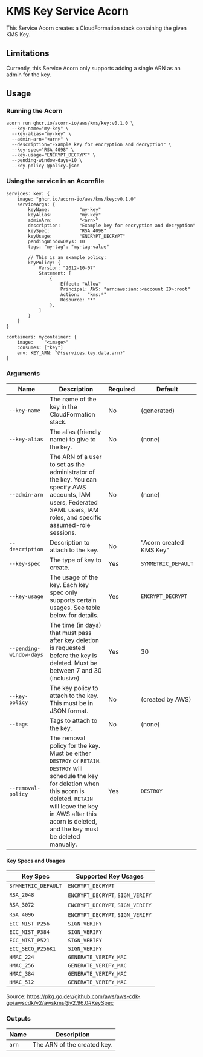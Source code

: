 # KMS Key Service Acorn

This Service Acorn creates a CloudFormation stack containing the given KMS Key.

## Limitations

Currently, this Service Acorn only supports adding a single ARN as an admin for the key.

## Usage

### Running the Acorn

```
acorn run ghcr.io/acorn-io/aws/kms/key:v0.1.0 \
  --key-name="my-key" \
  --key-alias="my-key" \
  --admin-arn="<arn>" \
  --description="Example key for encryption and decryption" \
  --key-spec="RSA_4098" \
  --key-usage="ENCRYPT_DECRYPT" \
  --pending-window-days=10 \
  --key-policy @policy.json
```

### Using the service in an Acornfile

```cue
services: key: {
    image: "ghcr.io/acorn-io/aws/kms/key:v0.1.0"
    serviceArgs: {
        keyName:           "my-key"
        keyAlias:          "my-key"
        adminArn:          "<arn>"
        description:       "Example key for encryption and decryption"
        keySpec:           "RSA_4098"
        keyUsage:          "ENCRYPT_DECRYPT"
        pendingWindowDays: 10
        tags: "my-tag": "my-tag-value"

        // This is an example policy:
        keyPolicy: {
            Version: "2012-10-07"
            Statement: [
                {
                    Effect: "Allow"
                    Principal: AWS: "arn:aws:iam::<account ID>:root"
                    Action:   "kms:*"
                    Resource: "*"
                },
            ]
        }
    }
}

containers: mycontainer: {
    image:    "<image>"
    consumes: ["key"]
    env: KEY_ARN: "@{services.key.data.arn}"
}

```

### Arguments

| Name                    | Description                                                                                                                                                                                                                                          | Required | Default                 |
|-------------------------|------------------------------------------------------------------------------------------------------------------------------------------------------------------------------------------------------------------------------------------------------|----------|-------------------------|
| `--key-name`            | The name of the key in the CloudFormation stack.                                                                                                                                                                                                     | No       | (generated)             |
| `--key-alias`           | The alias (friendly name) to give to the key.                                                                                                                                                                                                        | No       | (none)                  |
| `--admin-arn`           | The ARN of a user to set as the administrator of the key. You can specify AWS accounts, IAM users, Federated SAML users, IAM roles, and specific assumed-role sessions.                                                                              | No       | (none)                  |
| `--description`         | Description to attach to the key.                                                                                                                                                                                                                    | No       | "Acorn created KMS Key" |
| `--key-spec`            | The type of key to create.                                                                                                                                                                                                                           | Yes      | `SYMMETRIC_DEFAULT`     |
| `--key-usage`           | The usage of the key. Each key spec only supports certain usages. See table below for details.                                                                                                                                                       | Yes      | `ENCRYPT_DECRYPT`       |
| `--pending-window-days` | The time (in days) that must pass after key deletion is requested before the key is deleted. Must be between 7 and 30 (inclusive)                                                                                                                    | Yes      | 30                      |
| `--key-policy`          | The key policy to attach to the key. This must be in JSON format.                                                                                                                                                                                    | No       | (created by AWS)        |
| `--tags`                | Tags to attach to the key.                                                                                                                                                                                                                           | No       | (none)                  |
| `--removal-policy`      | The removal policy for the key. Must be either `DESTROY` or `RETAIN`. `DESTROY` will schedule the key for deletion when this acorn is deleted. `RETAIN` will leave the key in AWS after this acorn is deleted, and the key must be deleted manually. | Yes      | `DESTROY`               |

#### Key Specs and Usages

| Key Spec            | Supported Key Usages             |
|---------------------|----------------------------------|
| `SYMMETRIC_DEFAULT` | `ENCRYPT_DECRYPT`                |
| `RSA_2048`          | `ENCRYPT_DECRYPT`, `SIGN_VERIFY` |
| `RSA_3072`          | `ENCRYPT_DECRYPT`, `SIGN_VERIFY` |
| `RSA_4096`          | `ENCRYPT_DECRYPT`, `SIGN_VERIFY` |
| `ECC_NIST_P256`     | `SIGN_VERIFY`                    |
| `ECC_NIST_P384`     | `SIGN_VERIFY`                    |
| `ECC_NIST_P521`     | `SIGN_VERIFY`                    |
| `ECC_SECG_P256K1`   | `SIGN_VERIFY`                    |
| `HMAC_224`          | `GENERATE_VERIFY_MAC`            |
| `HMAC_256`          | `GENERATE_VERIFY_MAC`            |
| `HMAC_384`          | `GENERATE_VERIFY_MAC`            |
| `HMAC_512`          | `GENERATE_VERIFY_MAC`            |

Source: https://pkg.go.dev/github.com/aws/aws-cdk-go/awscdk/v2/awskms@v2.96.0#KeySpec

### Outputs

| Name  | Description                 |
|-------|-----------------------------|
| `arn` | The ARN of the created key. |
